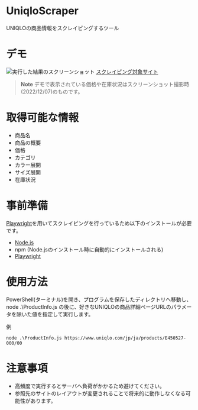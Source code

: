 # UniqloScraper
UNIQLOの商品情報をスクレイピングするツール

# デモ
![実行した結果のスクリーンショット](https://user-images.githubusercontent.com/76738596/205971712-bc042364-0d79-4873-8b70-bb8f1943e966.png "スクレイピング結果")
[スクレイピング対象サイト](https://www.uniqlo.com/jp/ja/products/E450527-000/00)
> **Note**
> デモで表示されている価格や在庫状況はスクリーンショット撮影時(2022/12/07)のものです。

# 取得可能な情報
- 商品名
- 商品の概要
- 価格
- カテゴリ
- カラー展開
- サイズ展開
- 在庫状況

# 事前準備
[Playwright](https://playwright.dev/)を用いてスクレイピングを行っているため以下のインストールが必要です。
- [Node.js](https://nodejs.org/)
- npm (Node.jsのインストール時に自動的にインストールされる)
- [Playwright](https://playwright.dev/docs/intro)

# 使用方法
PowerShell(ターミナル)を開き、プログラムを保存したディレクトリへ移動し、node .\ProductInfo.js の後に、好きなUNIQLOの商品詳細ページURLのパラメータを除いた値を指定して実行します。

例
```
node .\ProductInfo.js https://www.uniqlo.com/jp/ja/products/E450527-000/00
```

# 注意事項
- 高頻度で実行するとサーバへ負荷がかかるため避けてください。
- 参照先のサイトのレイアウトが変更されることで将来的に動作しなくなる可能性があります。
